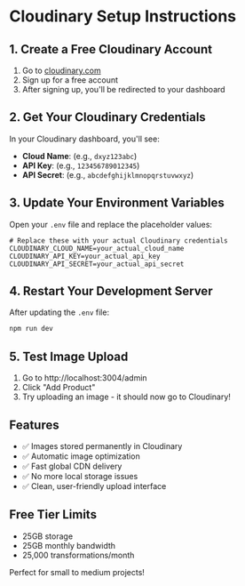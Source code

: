 # Cloudinary Setup Instructions

## 1. Create a Free Cloudinary Account
1. Go to [cloudinary.com](https://cloudinary.com)
2. Sign up for a free account
3. After signing up, you'll be redirected to your dashboard

## 2. Get Your Cloudinary Credentials
In your Cloudinary dashboard, you'll see:
- **Cloud Name**: (e.g., `dxyz123abc`)
- **API Key**: (e.g., `123456789012345`)
- **API Secret**: (e.g., `abcdefghijklmnopqrstuvwxyz`)

## 3. Update Your Environment Variables
Open your `.env` file and replace the placeholder values:

```env
# Replace these with your actual Cloudinary credentials
CLOUDINARY_CLOUD_NAME=your_actual_cloud_name
CLOUDINARY_API_KEY=your_actual_api_key
CLOUDINARY_API_SECRET=your_actual_api_secret
```

## 4. Restart Your Development Server
After updating the `.env` file:
```bash
npm run dev
```

## 5. Test Image Upload
1. Go to http://localhost:3004/admin
2. Click "Add Product"
3. Try uploading an image - it should now go to Cloudinary!

## Features
- ✅ Images stored permanently in Cloudinary
- ✅ Automatic image optimization
- ✅ Fast global CDN delivery
- ✅ No more local storage issues
- ✅ Clean, user-friendly upload interface

## Free Tier Limits
- 25GB storage
- 25GB monthly bandwidth
- 25,000 transformations/month

Perfect for small to medium projects!